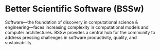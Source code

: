 # Better Scientific Software (BSSw)

Software—the foundation of discovery in computational science & engineering—faces increasing complexity in computational models and computer architectures. BSSw provides a central hub for the community to address pressing challenges in software productivity, quality, and sustainability.

<!---
Slide1 L: ../images/OG_2408_BSSwFellowships.png
Slide1 R: ../Articles/Blog/2024-08-BSSwFellowsOpen2024.md 
Slide2 L: ../Articles/Blog/Articles/Blog/2024-09-better-teams-software-community.md
Slide2 R: ../Articles/Blog/2024-09-inspired-engagement.md
Slide3 L: ../Articles/Blog/2024-08-BSSw-Science-Improved-Communication.md
Slide3 R: ../CuratedContent/HPCOnlineCourses.md 
Slide4 L: ../CuratedContent/CuratedContent/2023-02-Inclusivescientificmeetings.md
Slide4 R: ../Events/hpcbp-088-inclusive-practices.md
Slide5 L: ../Events/2024-usrse-conf.md
Slide5 R: ../Events/2024-12-virtual-workshop-on-multiproject-cicd.md
Slide6 L: ../Articles/Blog/2024-07-BSSwFellows2023.md
Slide6 R: ../images/Blog_2307_BSSwFellows.png
Slide7 L: ../Articles/Blog/2024-09-clarity-and-community-gained.md
Slide7 R: ../CuratedContent/GuideSecuringScientificSoftware.md


--->

<!---
Note: We have had up to 7 L and R panels in the carousel, even if the current carousel may be shorter.

Caution: Blank line after first comment mark (or before last comment mark) causes build failure.
LCM: Saving for use again later
Slide1 L: ../images/OG_2408_BSSwFellowships.png
Slide1 R: ../Articles/Blog/2024-08-BSSwFellowsOpen2024.md 
Slide2 L: ../Articles/Blog/2024-09-inspired-engagement.md
Slide2 R: ../Articles/Blog/2024-09-clarity-and-community-gained.md
Slide3 L: ../Articles/Blog/2024-08-BSSw-Science-Improved-Communication.md
Slide3 R: ../Articles/Blog/2024-08-ACM-REP-23-24.md
Slide4 L: ../CuratedContent/GuideSecuringScientificSoftware.md
Slide4 R: ../CuratedContent/CppCoreGuidelines.md
Slide5 L: ../Events/hpcbp-087-vtkm.md
Slide5 R: ../Events/2024BSSwF_team-learning-workshop.md 
Slide6 L: ../Events/2024-usrse-conf.md
Slide6 R: ../Events/2024-12-virtual-workshop-on-multiproject-cicd.md
Slide7 L: ../Articles/Blog/2024-07-BSSwFellows2023.md
Slide7 R: ../images/Blog_2307_BSSwFellows.png

<!---
[Site Overview](SiteOverview.md)

[Communities Overview](CommunitiesOverview.md)

[Intro to CSE](IntroToCse.md)

[Intro to HPC](IntroToHpc.md)

--->
